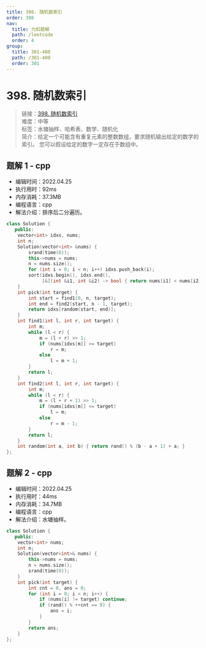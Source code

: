 ```yaml
---
title: 398. 随机数索引
order: 398
nav:
  title: 力扣题解
  path: /leetcode
  order: 4
group:
  title: 301-400
  path: /301-400
  order: 301
---
```


# 398. 随机数索引
    
> 链接：[398. 随机数索引](https://leetcode-cn.com/problems/random-pick-index/)  
> 难度：中等  
> 标签：水塘抽样、哈希表、数学、随机化  
> 简介：给定一个可能含有重复元素的整数数组，要求随机输出给定的数字的索引。 您可以假设给定的数字一定存在于数组中。
      
## 题解 1 - cpp
- 编辑时间：2022.04.25
- 执行用时：92ms
- 内存消耗：37.3MB
- 编程语言：cpp
- 解法介绍：排序后二分遍历。
```cpp
class Solution {
   public:
    vector<int> idxs, nums;
    int n;
    Solution(vector<int> &nums) {
        srand(time(0));
        this->nums = nums;
        n = nums.size();
        for (int i = 0; i < n; i++) idxs.push_back(i);
        sort(idxs.begin(), idxs.end(),
             [&](int &i1, int &i2) -> bool { return nums[i1] < nums[i2]; });
    }
    int pick(int target) {
        int start = find1(0, n, target);
        int end = find2(start, n - 1, target);
        return idxs[random(start, end)];
    }
    int find1(int l, int r, int target) {
        int m;
        while (l < r) {
            m = (l + r) >> 1;
            if (nums[idxs[m]] >= target)
                r = m;
            else
                l = m + 1;
        }
        return l;
    }
    int find2(int l, int r, int target) {
        int m;
        while (l < r) {
            m = (l + r + 1) >> 1;
            if (nums[idxs[m]] <= target)
                l = m;
            else
                r = m - 1;
        }
        return l;
    }
    int random(int a, int b) { return rand() % (b - a + 1) + a; }
};
```

## 题解 2 - cpp
- 编辑时间：2022.04.25
- 执行用时：44ms
- 内存消耗：34.7MB
- 编程语言：cpp
- 解法介绍：水塘抽样。
```cpp
class Solution {
   public:
    vector<int> nums;
    int n;
    Solution(vector<int>& nums) {
        this->nums = nums;
        n = nums.size();
        srand(time(0));
    }
    int pick(int target) {
        int cnt = 0, ans = 0;
        for (int i = 0; i < n; i++) {
            if (nums[i] != target) continue;
            if (rand() % ++cnt == 0) {
                ans = i;
            }
        }
        return ans;
    }
};
```

      